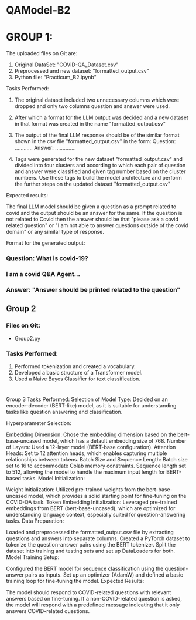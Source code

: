 # QAModel-B2

# GROUP 1:

The uploaded files on Git are: 

1. Original DataSet:  "COVID-QA_Dataset.csv"
2. Preprocessed and new dataset:   "formatted_output.csv"
3. Python file:   "Practicum_B2.ipynb"


Tasks Performed:

1. The original dataset included two unnecessary columns which were dropped and only two columns question and answer were used.
2. After which a format for the LLM output was decided and a new dataset in that format was created in the name "formatted_output.csv" 
3. The output of the final LLM response should be of the similar format shown in the csv file "formatted_output.csv" in the form:
        Question: ............
        Answer: ..............

4. Tags were generated for the new dataset "formatted_output.csv" and divided into four clusters and according to which each pair of question and answer were classified and given tag number based on the cluster numbers. Use these tags to build the model architecture and perform the further steps on the updated dataset "formatted_output.csv"


Expected results:

The final LLM model should be given a question as a prompt related to covid and the output should be an answer for the same. If the question is not related to Covid then the answer should be that "please ask a covid related question" or "I am not able to answer questions outside of the covid domain" or any similar type of response.


Format for the generated output: 

### Question: What is covid-19?
### I am a covid Q&A Agent... 

### Answer: "Answer should be printed related to the question"



## Group 2

### Files on Git:
- Group2.py

### Tasks Performed:

1. Performed tokenization and created a vocabulary.
2. Developed a basic structure of a Transformer model.
3. Used a Naive Bayes Classifier for text classification.
#

Group 3
Tasks Performed:
Selection of Model Type: Decided on an encoder-decoder (BERT-like) model, as it is suitable for understanding tasks like question answering and classification.

Hyperparameter Selection:

Embedding Dimension: Chose the embedding dimension based on the bert-base-uncased model, which has a default embedding size of 768.
Number of Layers: Used a 12-layer model (BERT-base configuration).
Attention Heads: Set to 12 attention heads, which enables capturing multiple relationships between tokens.
Batch Size and Sequence Length:
Batch size set to 16 to accommodate Colab memory constraints.
Sequence length set to 512, allowing the model to handle the maximum input length for BERT-based tasks.
Model Initialization:

Weight Initialization: Utilized pre-trained weights from the bert-base-uncased model, which provides a solid starting point for fine-tuning on the COVID-QA task.
Token Embedding Initialization: Leveraged pre-trained embeddings from BERT (bert-base-uncased), which are optimized for understanding language context, especially suited for question-answering tasks.
Data Preparation:

Loaded and preprocessed the formatted_output.csv file by extracting questions and answers into separate columns.
Created a PyTorch dataset to tokenize the question-answer pairs using the BERT tokenizer.
Split the dataset into training and testing sets and set up DataLoaders for both.
Model Training Setup:

Configured the BERT model for sequence classification using the question-answer pairs as inputs.
Set up an optimizer (AdamW) and defined a basic training loop for fine-tuning the model.
Expected Results:

The model should respond to COVID-related questions with relevant answers based on fine-tuning.
If a non-COVID-related question is asked, the model will respond with a predefined message indicating that it only answers COVID-related questions.


